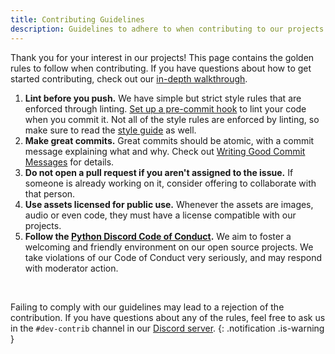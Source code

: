 ```yaml
---
title: Contributing Guidelines
description: Guidelines to adhere to when contributing to our projects.
---
```


Thank you for your interest in our projects!
This page contains the golden rules to follow when contributing. If you have questions about how to get started contributing, check out our [in-depth walkthrough](../../contributing/).

1. **Lint before you push.**
We have simple but strict style rules that are enforced through linting.
[Set up a pre-commit hook](../linting/) to lint your code when you commit it.
Not all of the style rules are enforced by linting, so make sure to read the [style guide](../style-guide/) as well.
2. **Make great commits.**
Great commits should be atomic, with a commit message explaining what and why.
Check out [Writing Good Commit Messages](/commit-messages) for details.
3. **Do not open a pull request if you aren't assigned to the issue.**
If someone is already working on it, consider offering to collaborate with that person.
4. **Use assets licensed for public use.**
Whenever the assets are images, audio or even code, they must have a license compatible with our projects.
5. **Follow the [Python Discord Code of Conduct](https://pydis.com/coc).**
We aim to foster a welcoming and friendly environment on our open source projects.
We take violations of our Code of Conduct very seriously, and may respond with moderator action.

<br/>

Failing to comply with our guidelines may lead to a rejection of the contribution.
If you have questions about any of the rules, feel free to ask us in the `#dev-contrib` channel in our [Discord server](https://discord.gg/python).
{: .notification .is-warning }
